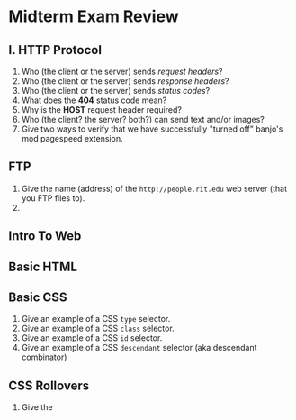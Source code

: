 # Midterm Exam Review

## I. HTTP Protocol
1. Who (the client or the server) sends *request headers*?
1. Who (the client or the server) sends *response headers*?
1. Who (the client or the server) sends *status codes*?
1. What does the **404** status code mean?
1. Why is the **HOST** request header required?
1. Who (the client? the server? both?) can send text and/or images?
1. Give two ways to verify that we have successfully "turned off" banjo's mod pagespeed extension.

## FTP
1. Give the name (address) of the `http://people.rit.edu` web server (that you FTP files to).
1. 

## Intro To Web


## Basic HTML

## Basic CSS
1. Give an example of a CSS `type` selector.
1. Give an example of a CSS `class` selector.
1. Give an example of a CSS `id` selector.
1. Give an example of a CSS `descendant` selector (aka descendant combinator)

## CSS Rollovers
1. Give the 
